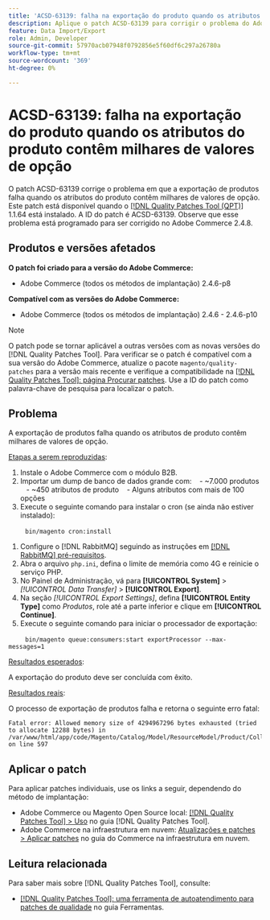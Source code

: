 ```yaml
---
title: 'ACSD-63139: falha na exportação do produto quando os atributos do produto contêm milhares de valores de opção'
description: Aplique o patch ACSD-63139 para corrigir o problema do Adobe Commerce em que a exportação de produtos falha quando os atributos do produto contêm milhares de valores de opção.
feature: Data Import/Export
role: Admin, Developer
source-git-commit: 57970acb07948f0792856e5f60df6c297a26780a
workflow-type: tm+mt
source-wordcount: '369'
ht-degree: 0%

---
```



# ACSD-63139: falha na exportação do produto quando os atributos do produto contêm milhares de valores de opção

O patch ACSD-63139 corrige o problema em que a exportação de produtos falha quando os atributos do produto contêm milhares de valores de opção. Este patch está disponível quando o [[!DNL Quality Patches Tool (QPT)]](/help/tools/quality-patches-tool/quality-patches-tool-to-self-serve-quality-patches.md) 1.1.64 está instalado. A ID do patch é ACSD-63139. Observe que esse problema está programado para ser corrigido no Adobe Commerce 2.4.8.

## Produtos e versões afetados

**O patch foi criado para a versão do Adobe Commerce:**

* Adobe Commerce (todos os métodos de implantação) 2.4.6-p8

**Compatível com as versões do Adobe Commerce:**

* Adobe Commerce (todos os métodos de implantação) 2.4.6 - 2.4.6-p10

>[!NOTE]
>
>O patch pode se tornar aplicável a outras versões com as novas versões do [!DNL Quality Patches Tool]. Para verificar se o patch é compatível com a sua versão do Adobe Commerce, atualize o pacote `magento/quality-patches` para a versão mais recente e verifique a compatibilidade na [[!DNL Quality Patches Tool]: página Procurar patches](https://experienceleague.adobe.com/tools/commerce-quality-patches/index.html). Use a ID do patch como palavra-chave de pesquisa para localizar o patch.

## Problema

A exportação de produtos falha quando os atributos de produto contêm milhares de valores de opção.

<u>Etapas a serem reproduzidas</u>:

1. Instale o Adobe Commerce com o módulo B2B.
1. Importar um dump de banco de dados grande com:
   &#x200B;- ~7.000 produtos
   &#x200B;- ~450 atributos de produto
   &#x200B;- Alguns atributos com mais de 100 opções
1. Execute o seguinte comando para instalar o cron (se ainda não estiver instalado):

   ```
   bin/magento cron:install
   ```

1. Configure o [!DNL RabbitMQ] seguindo as instruções em [[!DNL RabbitMQ] pré-requisitos](https://experienceleague.adobe.com/en/docs/commerce-operations/installation-guide/prerequisites/rabbitmq).
1. Abra o arquivo `php.ini`, defina o limite de memória como 4G e reinicie o serviço PHP.
1. No Painel de Administração, vá para **[!UICONTROL System]** > *[!UICONTROL Data Transfer]* > **[!UICONTROL Export]**.
1. Na seção *[!UICONTROL Export Settings]*, defina **[!UICONTROL Entity Type]** como *Produtos*, role até a parte inferior e clique em **[!UICONTROL Continue]**.
1. Execute o seguinte comando para iniciar o processador de exportação:

   ```
   bin/magento queue:consumers:start exportProcessor --max-messages=1
   ```

<u>Resultados esperados</u>:

A exportação do produto deve ser concluída com êxito.

<u>Resultados reais</u>:

O processo de exportação de produtos falha e retorna o seguinte erro fatal:

```
Fatal error: Allowed memory size of 4294967296 bytes exhausted (tried to allocate 12288 bytes) in /var/www/html/app/code/Magento/Catalog/Model/ResourceModel/Product/Collection.php on line 597
```

## Aplicar o patch

Para aplicar patches individuais, use os links a seguir, dependendo do método de implantação:

* Adobe Commerce ou Magento Open Source local: [[!DNL Quality Patches Tool] > Uso](/help/tools/quality-patches-tool/usage.md) no guia [!DNL Quality Patches Tool].
* Adobe Commerce na infraestrutura em nuvem: [Atualizações e patches > Aplicar patches](https://experienceleague.adobe.com/docs/commerce-cloud-service/user-guide/develop/upgrade/apply-patches.html) no guia do Commerce na infraestrutura em nuvem.

## Leitura relacionada

Para saber mais sobre [!DNL Quality Patches Tool], consulte:

* [[!DNL Quality Patches Tool]: uma ferramenta de autoatendimento para patches de qualidade](/help/tools/quality-patches-tool/quality-patches-tool-to-self-serve-quality-patches.md) no guia Ferramentas.
